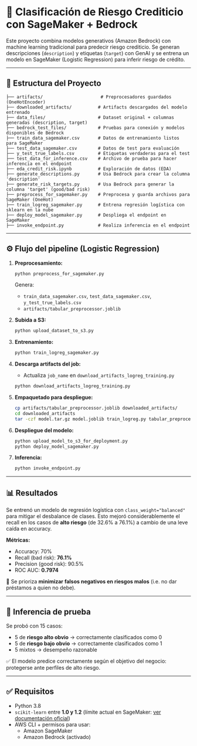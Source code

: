 # 🏦 Clasificación de Riesgo Crediticio con SageMaker + Bedrock

Este proyecto combina modelos generativos (Amazon Bedrock) con machine learning tradicional para predecir riesgo crediticio. Se generan descripciones (`description`) y etiquetas (`target`) con GenAI y se entrena un modelo en SageMaker (Logistic Regression) para inferir riesgo de crédito.

---

## 📁 Estructura del Proyecto

```
├── artifacts/                      # Preprocesadores guardados (OneHotEncoder)
├── downloaded_artifacts/          # Artifacts descargados del modelo entrenado
├── data_files/                    # Dataset original + columnas generadas (description, target)
├── bedrock_test_files/            # Pruebas para conexión y modelos disponibles de Bedrock
├── train_data_sagemaker.csv       # Datos de entrenamiento listos para SageMaker
├── test_data_sagemaker.csv        # Datos de test para evaluación
├── y_test_true_labels.csv         # Etiquetas verdaderas para el test
├── test_data_for_inference.csv    # Archivo de prueba para hacer inferencia en el endpoint
├── eda_credit_risk.ipynb          # Exploración de datos (EDA)
├── generate_descriptions.py       # Usa Bedrock para crear la columna 'description'
├── generate_risk_targets.py       # Usa Bedrock para generar la columna 'target' (good/bad risk)
├── preprocess_for_sagemaker.py    # Preprocesa y guarda archivos para SageMaker (OneHot)
├── train_logreg_sagemaker.py      # Entrena regresión logística con sklearn en la nube
├── deploy_model_sagemaker.py      # Despliega el endpoint en SageMaker
├── invoke_endpoint.py             # Realiza inferencia en el endpoint
```

---

## ⚙️ Flujo del pipeline (Logistic Regression)

1. **Preprocesamiento:**

   ```bash
   python preprocess_for_sagemaker.py
   ```

   Genera:

   - `train_data_sagemaker.csv`, `test_data_sagemaker.csv`, `y_test_true_labels.csv`
   - `artifacts/tabular_preprocessor.joblib`

2. **Subida a S3:**

   ```bash
   python upload_dataset_to_s3.py
   ```

3. **Entrenamiento:**

   ```bash
   python train_logreg_sagemaker.py
   ```

4. **Descarga artifacts del job:**

   - Actualiza `job_name` en `download_artifacts_logreg_training.py`

   ```bash
   python download_artifacts_logreg_training.py
   ```

5. **Empaquetado para despliegue:**

   ```bash
   cp artifacts/tabular_preprocessor.joblib downloaded_artifacts/
   cd downloaded_artifacts
   tar -czf model.tar.gz model.joblib train_logreg.py tabular_preprocessor.joblib
   ```

6. **Despliegue del modelo:**

   ```bash
   python upload_model_to_s3_for_deployment.py
   python deploy_model_sagemaker.py
   ```

7. **Inferencia:**
   ```bash
   python invoke_endpoint.py
   ```

---

## 📊 Resultados

Se entrenó un modelo de regresión logística con `class_weight="balanced"` para mitigar el desbalance de clases. Esto mejoró considerablemente el recall en los casos de **alto riesgo** (de 32.6% a 76.1%) a cambio de una leve caída en accuracy.

**Métricas:**

- Accuracy: 70%
- Recall (bad risk): **76.1%**
- Precision (good risk): 90.5%
- ROC AUC: **0.7974**

📌 Se prioriza **minimizar falsos negativos en riesgos malos** (i.e. no dar préstamos a quien no debe).

---

## 🧪 Inferencia de prueba

Se probó con 15 casos:

- 5 de **riesgo alto obvio** → correctamente clasificados como 0
- 5 de **riesgo bajo obvio** → correctamente clasificados como 1
- 5 mixtos → desempeño razonable

✅ El modelo predice correctamente según el objetivo del negocio: protegerse ante perfiles de alto riesgo.

---

## ✅ Requisitos

- Python 3.8
- `scikit-learn` entre **1.0 y 1.2** (límite actual en SageMaker: [ver documentación oficial](https://docs.aws.amazon.com/sagemaker/latest/dg/sklearn.html))
- AWS CLI + permisos para usar:
  - Amazon SageMaker
  - Amazon Bedrock (activado)
